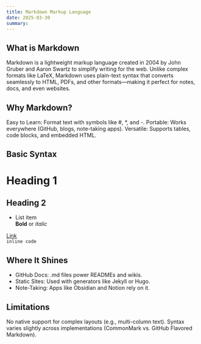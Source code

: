 ```yaml
---
title: Markdown Markup Language
date: 2025-03-30
summary:
---
```


## What is Markdown

Markdown is a lightweight markup language created in 2004 by John Gruber and Aaron Swartz to simplify writing for the web. Unlike complex formats like LaTeX, Markdown uses plain-text syntax that converts seamlessly to HTML, PDFs, and other formats—making it perfect for notes, docs, and even websites.

## Why Markdown?

Easy to Learn: Format text with symbols like #, *, and -.
Portable: Works everywhere (GitHub, blogs, note-taking apps).
Versatile: Supports tables, code blocks, and embedded HTML.

## Basic Syntax

# Heading 1  
## Heading 2  

- List item  
**Bold** or *italic*  

[Link](https://example.com)  
`inline code`  

## Where It Shines

- GitHub Docs: .md files power READMEs and wikis.
- Static Sites: Used with generators like Jekyll or Hugo.
- Note-Taking: Apps like Obsidian and Notion rely on it.

## Limitations

No native support for complex layouts (e.g., multi-column text).
Syntax varies slightly across implementations (CommonMark vs. GitHub Flavored Markdown).
